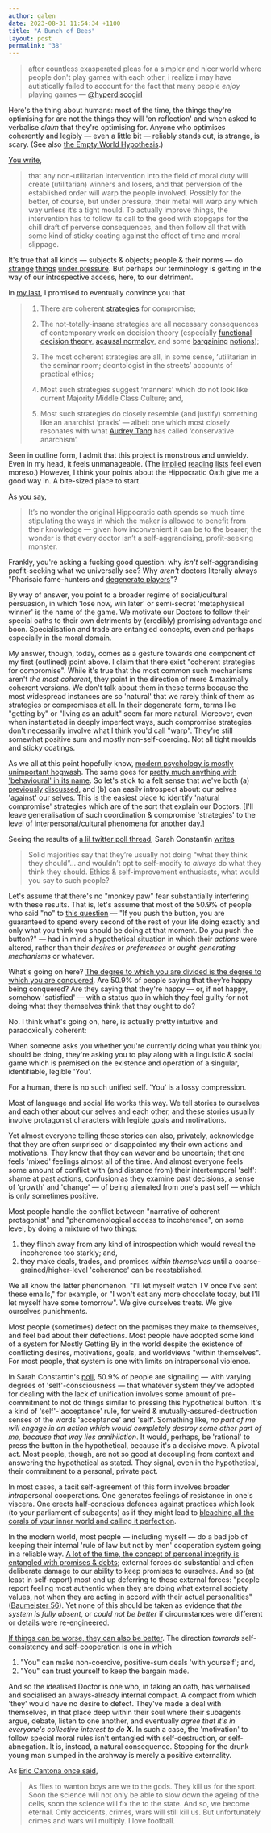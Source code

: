 ```yaml
---
author: galen
date: 2023-08-31 11:54:34 +1100
title: "A Bunch of Bees"
layout: post
permalink: "38"
---
```


> after countless exasperated pleas for a simpler and nicer world where people don't play games with each other, i realize i may have autistically failed to account for the fact that many people *enjoy* playing games — [@hyperdiscogirl](https://twitter.com/hyperdiscogirl/status/1524199874467614723?s=20)

Here's the thing about humans: most of the time, the things they're optimising for are not the things they will 'on reflection' and when asked to verbalise *claim* that they're optimising for. Anyone who optimises coherently and legibly — even a little bit — reliably stands out, is strange, is scary. (See also [the Empty World Hypothesis](https://thezvi.wordpress.com/2023/08/17/ai-25-inflection-point/).)

[You write](http://angst.blog/37),

> that any non-utilitarian intervention into the field of moral duty will create (utilitarian) winners and losers, and that perversion of the established order will warp the people involved. Possibly for the better, of course, but under pressure, their metal will warp any which way unless it’s a tight mould. To actually improve things, the intervention has to follow its call to the good with stopgaps for the chill draft of perverse consequences, and then follow all that with some kind of sticky coating against the effect of time and moral slippage.

It's true that all kinds — subjects & objects; people & their norms — do [strange](https://www.youtube.com/watch?v=y0Xso_JdbZE) [things](https://youtu.be/8tW4zfTeJqM?t=394) [under pressure](https://www.youtube.com/watch?v=HglA72ogPCE). But perhaps our terminology is getting in the way of our introspective access, here, to our detriment.

In [my last](https://angst.blog/36), I promised to eventually convince you that

> 1. There are coherent [strategies](https://angst.blog/23) for compromise;
>
> 2. The not-totally-insane strategies are all necessary consequences of contemporary work on decision theory (especially [functional decision theory](https://intelligence.org/files/DeathInDamascus.pdf), [acausal normalcy](https://www.lesswrong.com/posts/3RSq3bfnzuL3sp46J/acausal-normalcy), and some [bargaining](https://www.lesswrong.com/posts/rYDas2DDGGDRc8gGB/unifying-bargaining-notions-1-2) [notions](https://www.lesswrong.com/posts/RZNmNwc9SxdKayeQh/unifying-bargaining-notions-2-2));
>
> 3. The most coherent strategies are all, in some sense, ‘utilitarian in the seminar room; deontologist in the streets’ accounts of practical ethics;
>
> 4. Most such strategies suggest ‘manners’ which do not look like current Majority Middle Class Culture; and,
>
> 5. Most such strategies do closely resemble (and justify) something like an anarchist ‘praxis’ — albeit one which most closely resonates with what [Audrey Tang](https://conversationswithtyler.com/episodes/audrey-tang/) has called ‘conservative anarchism’.

Seen in outline form, I admit that this project is monstrous and unwieldy. Even in my head, it feels unmanageable. (The [implied](https://arbital.com/explore/arbital/) [reading](https://philarchive.org/asearch.pl?langFilter=off&newWindow=off&categorizerOn=off&sqc=off&filterMode=keywords&hideAbstracts=off&filterByAreas=off&freeOnly=on&onlineOnly=on&sort=relevance&showCategories=off&searchStr=cooperation&publishedOnly=on&proOnly=on&format=html&start=0&limit=&jlist=&ap_c1=&ap_c2=) [lists](https://www.semanticscholar.org/search?q=anarchism&sort=relevance) feel even moreso.) However, I think your points about the Hippocratic Oath give me a good way in. A bite-sized place to start.

As [you say](https://angst.blog/37),

> It’s no wonder the original Hippocratic oath spends so much time stipulating the ways in which the maker is allowed to benefit from their knowledge — given how inconvenient it can be to the bearer, the wonder is that every doctor isn’t a self-aggrandising, profit-seeking monster.

Frankly, you're asking a fucking good question: why *isn't* self-aggrandising profit-seeking what we universally see? Why *aren't* doctors literally always "Pharisaic fame-hunters and [degenerate players](https://tis.so/kingmakers)"?

By way of answer, you point to a broader regime of social/cultural persuasion, in which 'lose now, win later' or semi-secret 'metaphysical winner' is the name of the game. We motivate our Doctors to follow their special oaths to their own detriments by (credibly) promising advantage and boon. Specialisation and trade are entangled concepts, even and perhaps especially in the moral domain.

My answer, though, today, comes as a gesture towards one component of my first (outlined) point above. I claim that there exist "coherent strategies for compromise". While it's true that the most common such mechanisms aren't *the most coherent*, they point in the direction of more & maximally coherent versions. We don't talk about them in these terms because the most widespread instances are so 'natural' that we rarely think of them as strategies or compromises at all. In their degenerate form, terms like "getting by" or "living as an adult" seem far more natural. Moreover, even when instantiated in deeply imperfect ways, such compromise strategies don't necessarily involve what I think you'd call "warp". They're still somewhat positive sum and mostly non-self-coercing. Not all tight moulds and sticky coatings.

As we all at this point hopefully know, [modern psychology is mostly unimportant hogwash](https://www.experimental-history.com/p/im-so-sorry-for-psychologys-loss). The same goes for [pretty much anything with 'behavioural' in its name](https://carcinisation.com/2023/08/22/against-automaticity/). So let's stick to a felt sense that we've both (a) [previously](https://angst.blog/3) [discussed](http://angst.blog/18), and (b) can easily introspect about: our selves 'against' our selves. This is the easiest place to identify 'natural compromise' strategies which are of the sort that explain our Doctors. [I'll leave generalisation of such coordination & compromise 'strategies' to the level of interpersonal/cultural phenomena for another day.]

Seeing the results of [a lil twitter poll thread](https://twitter.com/s_r_constantin/status/1691444817337651200), Sarah Constantin [writes](https://twitter.com/s_r_constantin/status/1691803156886270346)

> Solid majorities say that they’re usually not doing “what they think they should”…
> and wouldn’t opt to self-modify to *always* do what they think they should.
> Ethics & self-improvement enthusiasts, what would you say to such people?

Let's assume that there's no "monkey paw" fear substantially interfering with these results. That is, let's assume that most of the 50.9% of people who said "no" to [this question](https://twitter.com/s_r_constantin/status/1691453203605577728) — "If you push the button, you are guaranteed to spend every second of the rest of your life doing exactly and only what you think you should be doing at that moment. Do you push the button?" — had in mind a hypothetical situation in which their *actions* were altered, rather than their *desires* or *preferences* or *ought-generating mechanisms* or whatever.

What's going on here? [The degree to which you are divided is the degree to which you are conquered](https://tis.so/the-degree-to-which-you-are-divided-is-the-degree-to-which-you-are-conquered). Are 50.9% of people saying that they're happy being conquered? Are they saying that they're happy — or, if not happy, somehow 'satisfied' — with a status quo in which they feel guilty for not doing what they themselves think that they ought to do? 

No. I think what's going on, here, is actually pretty intuitive and paradoxically coherent:

When someone asks you whether you're currently doing what you think you should be doing, they're asking you to play along with a linguistic & social game which is premised on the existence and operation of a singular, identifiable, legible 'You'.

For a human, there is no such unified self. 'You' is a lossy compression.

Most of language and social life works this way. We tell stories to ourselves and each other about our selves and each other, and these stories usually involve protagonist characters with legible goals and motivations.

Yet almost everyone telling those stories can also, privately, acknowledge that they are often surprised or disappointed my their own actions and motivations. They know that they can waver and be uncertain; that one feels 'mixed' feelings almost all of the time. And almost everyone feels some amount of conflict with (and distance from) their intertemporal 'self': shame at past actions, confusion as they examine past decisions, a sense of 'growth' and 'change' — of being alienated from one's past self — which is only sometimes positive.

Most people handle the conflict between "narrative of coherent protagonist" and "phenomenological access to incoherence", on some level, by doing a mixture of two things:

1. they flinch away from any kind of introspection which would reveal the incoherence too starkly; and,
2. they make deals, trades, and promises *within themselves* until a coarse-grained/higher-level 'coherence' can be reestablished.

We all know the latter phenomenon. "I'll let myself watch TV once I've sent these emails," for example, or "I won't eat any more chocolate today, but I'll let myself have some tomorrow". We give ourselves treats. We give ourselves punishments.

Most people (sometimes) defect on the promises they make to themselves, and feel bad about their defections. Most people have adopted some kind of a system for Mostly Getting By in the world despite the existence of conflicting desires, motivations, goals, and worldviews "within themselves". For most people, that system is one with limits on intrapersonal violence.

In Sarah Constantin's [poll](https://twitter.com/s_r_constantin/status/1691453203605577728), 50.9% of people are signalling — with varying degrees of 'self'-consciousness — that whatever system they've adopted for dealing with the lack of unification involves some amount of pre-commitment to not do things similar to pressing this hypothetical button. It's a kind of 'self'-'acceptance' rule, for weird & mutually-assured-destruction senses of the words 'acceptance' and 'self'. Something like, *no part of me will engage in an action which would completely destroy some other part of me, because that way lies annihilation*. It would, perhaps, be 'rational' to press the button in the hypothetical, because it's a decisive move. A pivotal act. Most people, though, are not so good at decoupling from context and answering the hypothetical as stated. They signal, even in the hypothetical, their commitment to a personal, private pact.

In most cases, a tacit self-agreement of this form involves broader *intra*personal cooperations. One generates feelings of resistance in one's viscera. One erects half-conscious defences against practices which look (to your parliament of subagents) as if they might lead to [bleaching all the corals of your inner world and calling it perfection](https://twitter.com/rosaclewis/status/1524330482514673665?s=20).

In the modern world, most people — including myself — do a bad job of keeping their internal 'rule of law but not by men' cooperation system going in a reliable way. [A lot of the time, the concept of personal integrity is entangled with promises & debts](https://twitter.com/s_r_constantin/status/1525871355157049344?s=20); external forces do substantial and often deliberate damage to our ability to keep promises to ourselves. And so (at least in self-report) most end up deferring to those external forces: "people report feeling most authentic when they are doing what external society values, not when they are acting in accord with their actual personalities" ([Baumeister 56](http://worldcat.org/isbn/9781462549283)). Yet none of this should be taken as evidence that *the system is fully absent*, or *could not be better* if circumstances were different or details were re-engineered.

[If things can be worse, they can also be better](https://astralcodexten.substack.com/p/if-you-can-be-bad-you-can-also-be). The direction *towards* self-consistency and self-cooperation is one in which

1. "You" can make non-coercive, positive-sum deals 'with yourself'; and,
2. "You" can trust yourself to keep the bargain made.

And so the idealised Doctor is one who, in taking an oath, has verbalised and socialised an always-already internal compact. A compact from which 'they' would have no desire to defect. They've made a deal with themselves, in that place deep within their soul where their subagents argue, debate, listen to one another, and eventually *agree that it's in everyone's collective interest to do* ***X***. In such a case, the 'motivation' to follow special moral rules isn't entangled with self-destruction, or self-abnegation. It is, instead, a natural consequence. Stopping for the drunk young man slumped in the archway is merely a positive externality.

As [Eric Cantona once said](https://www.youtube.com/watch?v=INiT1cA_Eqk),

> As flies to wanton boys are we to the gods. They kill us for the sport. Soon the science will not only be able to slow down the ageing of the cells, soon the science will fix the to the state. And so, we become eternal. Only accidents, crimes, wars will still kill us. But unfortunately crimes and wars will multiply. I love football.
